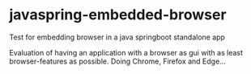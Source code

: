 # javaspring-embedded-browser
Test for embedding browser in a java springboot standalone app

Evaluation of having an application with a browser as gui with as least browser-features as possible.
Doing Chrome, Firefox and Edge...
